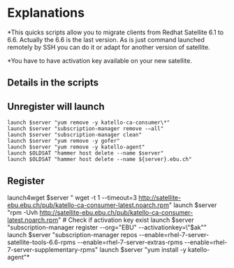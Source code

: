 
# Explanations 
*This quicks scripts allow you to migrate clients from Redhat Satellite 6.1 to 6.6.
Actually the 6.6 is the last version. 
As is just command launched remotely by SSH you can do it or adapt for another version of satellite. 

*You have to have activation key available on your new satellite. 

## Details in the scripts

Unregister will launch
------------------------
	launch $server "yum remove -y katello-ca-consumer\*"
	launch $server "subscription-manager remove -–all"
	launch $server "subscription-manager clean"
	launch $server "yum remove -y gofer"
	launch $server "yum remove -y katello-agent"
	launch $OLDSAT "hammer host delete --name $server"
	launch $OLDSAT "hammer host delete --name ${server}.ebu.ch"

Register
------------------------
launch4wget $server " wget -t 1 --timeout=3 http://satellite-ebu.ebu.ch/pub/katello-ca-consumer-latest.noarch.rpm"
launch $server "rpm -Uvh http://satellite-ebu.ebu.ch/pub/katello-ca-consumer-latest.noarch.rpm"
\# Check if activation key exist
launch $server "subscription-manager register --org="EBU" --activationkey=\"$ak\""
launch $server "subscription-manager repos --enable=rhel-7-server-satellite-tools-6.6-rpms --enable=rhel-7-server-extras-rpms --enable=rhel-7-server-supplementary-rpms"
launch $server "yum install -y katello-agent"*
